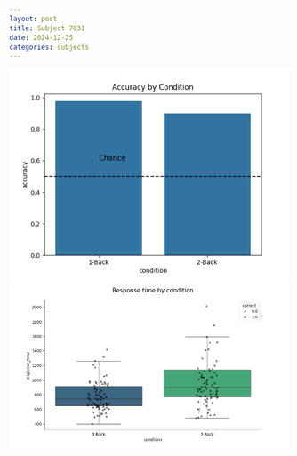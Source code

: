 ```yaml
---
layout: post
title: Subject 7031
date: 2024-12-25
categories: subjects
---
```


![](data/7031/run-7/7031_ATS_acc.png)
![](data/7031/run-7/7031_ATS_rt.png)
